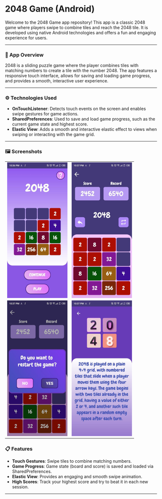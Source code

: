 # 2048 Game (Android)

Welcome to the 2048 Game app repository! This app is a classic 2048 game where players swipe to combine tiles and reach the 2048 tile. It is developed using native Android technologies and offers a fun and engaging experience for users.

---

### 📱 App Overview

2048 is a sliding puzzle game where the player combines tiles with matching numbers to create a tile with the number 2048. The app features a responsive touch interface, allows for saving and loading game progress, and provides a smooth, interactive user experience.

---

### ⚙️ Technologies Used

- **OnTouchListener**: Detects touch events on the screen and enables swipe gestures for game actions.
- **SharedPreferences**: Used to save and load game progress, such as the current game state and highest score.
- **Elastic View**: Adds a smooth and interactive elastic effect to views when swiping or interacting with the game grid.

---

### 🖼️ Screenshots

<table>
  <tr>
    <td><img src="images/screenshot1.jpg" alt="Screenshot 1" width="200"/></td>
    <td><img src="images/screenshot2.jpg" alt="Screenshot 2" width="200"/></td>
  </tr>
  <tr> 
<td><img src="images/screenshot3.jpg" alt="Screenshot 3" width="200"/></td>
<td><img src="images/screenshot4.jpg" alt="Screenshot 4" width="200"/></td>
  </tr>
</table>


### 📋 Features

- **Touch Gestures**: Swipe tiles to combine matching numbers.
- **Game Progress**: Game state (board and score) is saved and loaded via SharedPreferences.
- **Elastic View**: Provides an engaging and smooth swipe animation.
- **High Scores**: Track your highest score and try to beat it in each new session.

---
